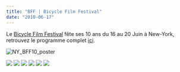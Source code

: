 ```yaml
---
title: "BFF | Bicycle Film Festival"
date: "2010-06-17"
---
```


Le [Bicycle Film Festival](http://www.bicyclefilmfestival.com/new-york) fête ses 10 ans du 16 au 20 Juin à New-York, retrouvez le programme complet [ici](http://www.bicyclefilmfestival.com/new-york).

![](/uploads/NY_BFF10_poster.jpg "NY_BFF10_poster")

![](/uploads/June16th2010.jpg) ![](/uploads/June17th2010JoyRide.jpg) ![](/uploads/June19th2010FixedEvent.jpg) ![](/uploads/June19th2010ThrashBike.jpg) ![](/uploads/June19th2010BP.jpg) ![](/uploads/June19th2010Alleycat.jpg)
